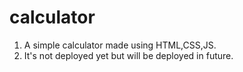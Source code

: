# calculator
1. A simple calculator made using HTML,CSS,JS.
2. It's not deployed yet but will be deployed in future.
